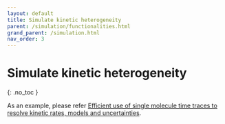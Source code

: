 ```yaml
---
layout: default
title: Simulate kinetic heterogeneity
parent: /simulation/functionalities.html
grand_parent: /simulation.html
nav_order: 3
---
```


# Simulate kinetic heterogeneity
{: .no_toc }

As an example, please refer [Efficient use of single molecule time traces to resolve kinetic rates, models and uncertainties](https://doi.org/10.1063/1.5006604).
